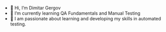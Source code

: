 - 👋 Hi, I’m Dimitar Gergov
- 🌱 I’m currently learning QA Fundamentals and Manual Testing 
- 💞️ I am passionate about learning and developing my skills in automated testing.


<!---
GergovD/GergovD is a ✨ special ✨ repository because its `README.md` (this file) appears on your GitHub profile.
You can click the Preview link to take a look at your changes.
--->
